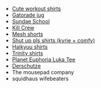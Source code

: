 - [Cute workout shirts](https://www.ironpandafit.com/collections/black-friday-sale?sort_by=exercise-bear-washed-gym-shirt%2Cgo-hard-or-go-home-washed-gym-shirt-1%2Cweightlifting-rabbit-washed-gym-shirt-2&q=ct&fbclid=PAAaZl7EvB19WuBpzUQkE-JCl31gR1a0JW7MniVC7MFF5KC4mvfN6DgseYpJs_aem_AQyTyrNmo3xwfktB6LJQ-I4xl7e3MzWrsPZePFkfhJQvW6Ed_1bsODSr9ygNSsdVqav9KOxbp1IC2MnpVap-WBE5&utm_source=facebook&utm_medium=paid&campaign_id=120210089379890739&ad_id=120210089379970739)
- [Gatorade jug](https://www.gatorade.com/bottles/gx-jug/jade-00052000052589?fbclid=PAZXh0bgNhZW0BMAABplDVoGGYmeYpMYLbHdGM8bpIvpGWQHMxyn_UK6mx6NxX_UO4h4sXtzKsEQ_aem_F-PG7hu77S9lJtyp__RGVQ&utm_source=facebook_instagram&utm_medium=paidsocial&utm_campaign=adv_conv_evergreen_conv-dtc_cv&utm_term=all_b&utm_content=video_multi_product_colorchanging-jug_colorandpersonalize_benefits-annotation_may24&utm_id=120209760008170561&gclid=CKWWvprklYcDFS2xxQIdT24ETA&gclsrc=ds#JTdCJTIyYmFzZSUyMiUzQSU3QiUyMmVycm9ycyUyMiUzQSU3QiU3RCUyQyUyMnN1Yi0xODI2Njk5MzIlMjIlM0ElMjJ0cnVlJTIyJTdEJTJDJTIyb3ZlcnJpZGVzJTIyJTNBJTVCJTdCJTIyaWQlMjIlM0ElMjIwJTIyJTdEJTVEJTdE)
- [Sundae School](https://sundae.school/collections/tees)
- [Kill Crew](https://killcrew.co/collections/mens-t-shirt)
- [Mesh shorts](https://www.crispy-nyc.com/collections/all) 
- [Shut up pls shirts (kyrie + comfy)](http://shutuppls.com/) 
- [Haikyuu shirts](https://tetsugakure.market/?fbclid=PAZXh0bgNhZW0CMTEAAaZf13U6AAvLhrW3AguQki7rqHC7aQSMmDZlUuOQOzqCHh8FTvFCBmjfRZQ_aem__2_61N2saDMZnQrTP9rSCQ) 
- [Trinity shirts](https://trinitylabel.com/collections/shirts?utm_source=hoobe&utm_medium=social)
- [Planet Euphoria Luka Tee](https://planeteuphoria.com/products/luka-doncic-500?variant=48645843845405&utm_medium=paid&utm_content=120211321877070021&utm_term=120207497828130021&utm_campaign=120207497828110021&utm_source=facebook)
- [Derschutze](https://derschutze.com/?fbclid=PAZXh0bgNhZW0CMTEAAaZftljcQ4zpmj_MJVOLuQ1RlzMicosk438IHTasa04tWg76b_ckInoaiPI_aem_vdyMeE-T4otjOOEQMGqz-A) 
- The mousepad company
- squidhaus wifebeaters